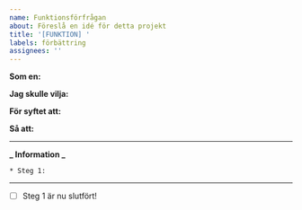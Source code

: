```yaml
---
name: Funktionsförfrågan
about: Föreslå en idé för detta projekt
title: '[FUNKTION] '
labels: förbättring
assignees: ''
---
```


**Som en:**

**Jag skulle vilja:**

**För syftet att:**

**Så att:**

---

**_ Information _**

    * Steg 1:

---

- [ ] Steg 1 är nu slutfört!
